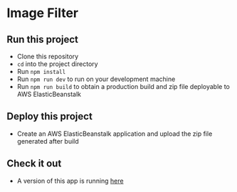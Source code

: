 # Image Filter

## Run this project

- Clone this repository
- `cd` into the project directory
- Run `npm install`
- Run `npm run dev` to run on your development machine
- Run `npm run build` to obtain a production build and zip file deployable to AWS ElasticBeanstalk

## Deploy this project

- Create an AWS ElasticBeanstalk application and upload the zip file generated after build

## Check it out
- A version of this app is running [here](http://udacityimagefilter-env.eba-didg3ya3.us-east-1.elasticbeanstalk.com/)